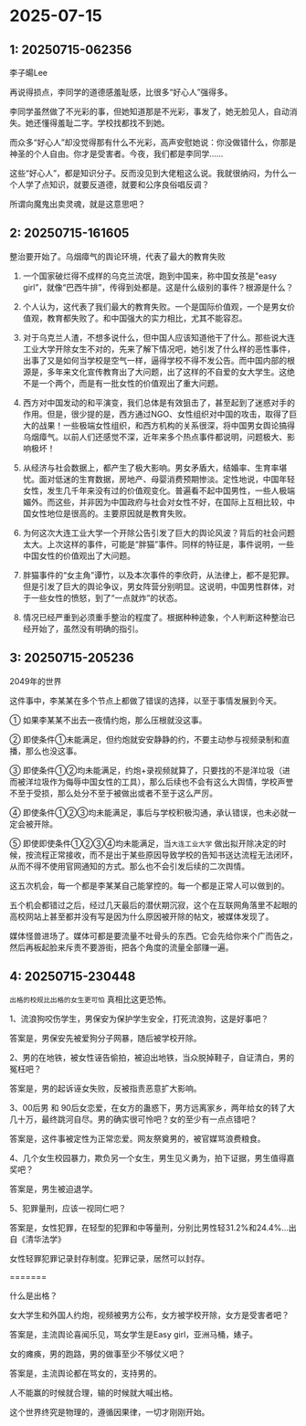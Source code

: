 # 2025-07-15

## 1: 20250715-062356

李子暘Lee

再说得损点，李同学的道德感羞耻感，比很多“好心人”强得多。

李同学虽然做了不光彩的事，但她知道那是不光彩，事发了，她无脸见人，自动消失。她还懂得羞耻二字。学校找都找不到她。

而众多“好心人”却没觉得那有什么不光彩，高声安慰她说：你没做错什么，你那是神圣的个人自由。你才是受害者。今夜，我们都是李同学……

这些“好心人”，都是知识分子。反而没见到大佬粗这么说。我就很纳闷，为什么一个人学了点知识，就要反道德，就要和公序良俗唱反调？

所谓向魔鬼出卖灵魂，就是这意思吧？

## 2: 20250715-161605

整治要开始了。乌烟瘴气的舆论环境，代表了最大的教育失败

1. 一个国家破烂得不成样的乌克兰流氓，跑到中国来，称中国女孩是"easy girl”，就像“巴西牛排”，传得到处都是。这是什么级别的事件？根源是什么？

2. 个人认为，这代表了我们最大的教育失败。一个是国际价值观，一个是男女价值观，教育都失败了。和中国强大的实力相比，尤其不能容忍。

3. 对于乌克兰人渣，不想多说什么，但中国人应该知道他干了什么。那些说大连工业大学开除女生不对的，先来了解下情况吧，她引发了什么样的恶性事件，出事了又是如何当学校是空气一样，逼得学校不得不发公告。而中国内部的根源是，多年来文化宣传教育出了大问题，出了这样的不自爱的女大学生。这绝不是一个两个，而是有一批女性的价值观出了重大问题。

4. 西方对中国发动的和平演变，我们总体是有效狙击了，甚至起到了迷惑对手的作用。但是，很少提的是，西方通过NGO、女性组织对中国的攻击，取得了巨大的战果！一些极端女性组织，和西方机构的关系很深，将中国男女舆论搞得乌烟瘴气。以前人们还感觉不深，近年来多个热点事件都说明，问题极大、影响极坏！

5. 从经济与社会数据上，都产生了极大影响。男女矛盾大，结婚率、生育率堪忧。面对低迷的生育数据，房地产、母婴消费预期惨淡。定性地说，中国年轻女性，发生几千年来没有过的价值观变化。普遍看不起中国男性，一些人极端媚外。而这些，并非因为中国政府与社会对女性不好，在国际上互相比较，中国女性地位是很高的。主要原因就是教育失败。

6. 为何这次大连工业大学一个开除公告引发了巨大的舆论风波？背后的社会问题太大。上次这样的事件，可能是“胖猫”事件。同样的特征是，事件说明，一些中国女性的价值观出了大问题。

7. 胖猫事件的“女主角”谭竹，以及本次事件的李欣莳，从法律上，都不是犯罪。但是引发了巨大的舆论争议，男女阵营分别明显。这说明，中国男性群体，对于一些女性的愤怒，到了“一点就炸”的状态。

8. 情况已经严重到必须重手整治的程度了。根据种种迹象，个人判断这种整治已经开始了，虽然没有明确的指引。

## 3: 20250715-205236

2049年的世界

这件事中，李某某在多个节点上都做了错误的选择，以至于事情发展到今天。

① 如果李某某不出去一夜情约炮，那么压根就没这事。

② 即使条件①未能满足，但约炮就安安静静的约，不要主动参与视频录制和直播，那么也没这事。

③ 即使条件①②均未能满足，约炮+录视频就算了，只要找的不是洋垃圾（进而被洋垃圾作为侮辱中国女性的工具），那么后续也不会有这么大舆情，学校声誉不至于受损，那么处分不至于被做出或者不至于这么严厉。

④ 即使条件①②③均未能满足，事后与学校积极沟通，承认错误，也未必就一定会被开除。

⑤ 即使即使条件①②③④均未能满足，当`大连工业大学` 做出拟开除决定的时候，按流程正常接收，而不是出于某些原因导致学校的告知书送达流程无法闭环，从而不得不使用官网通知的方式。那么也不会引发后续的二次舆情。

这五次机会，每一个都是李某某自己能掌控的。每一个都是正常人可以做到的。

五个机会都错过之后，经过几天最后的潜伏期沉寂，这个在互联网角落里不起眼的高校网站上甚至都并没有写是因为什么原因被开除的帖文，被媒体发现了。

媒体怪兽进场了。媒体可都是要流量不吐骨头的东西。它会先给你来个广而告之，然后再板起脸来斥责不要游街，把各个角度的流量全部赚一遍。

## 4: 20250715-230448

`出格的校规比出格的女生更可怕`  真相比这更恐怖。

1、流浪狗咬伤学生，男保安为保护学生安全，打死流浪狗，这是好事吧？

答案是，男保安先被爱狗分子网暴，随后被学校开除。

2、男的在地铁，被女性诬告偷拍，被迫出地铁，当众脱掉鞋子，自证清白，男的冤枉吧？

答案是，男的起诉诬女失败，反被指责恶意扩大影响。

3、00后男 和 90后女恋爱，在女方的蛊惑下，男方远离家乡，两年给女的转了大几十万，最终跳河自尽。男的确实很可怜吧？女的至少有一点点错吧？

答案是，这件事被定性为正常恋爱。网友祭奠男的，被官媒骂浪费粮食。

4、几个女生校园暴力，欺负另一个女生，男生见义勇为，拍下证据，男生值得嘉奖吧？

答案是，男生被迫退学。

5、犯罪量刑，应该一视同仁吧？

答案是，女性犯罪，在轻型的犯罪和中等量刑，分别比男性轻31.2%和24.4%...出自《清华法学》

女性轻罪犯罪记录封存制度。犯罪记录，居然可以封存。

=======

什么是出格？

女大学生和外国人约炮，视频被男方公布，女方被学校开除，女方是受害者吧？

答案是，主流舆论喜闻乐见，骂女学生是Easy girl，亚洲马桶，婊子。

女的瘫痪，男的跑路，男的做事至少不够仗义吧？

答案是，主流舆论都在骂女的，支持男的。

人不能赢的时候就合理，输的时候就大喊出格。

这个世界终究是物理的，遵循因果律，一切才刚刚开始。

